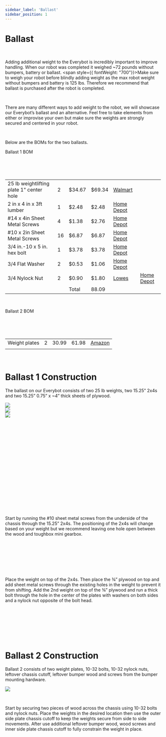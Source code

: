 ```yaml
---
sidebar_label: 'Ballast'
sidebar_position: 1
---
```


# Ballast

<p><br /> </p>

Adding additional weight to the Everybot is incredibly important to improve handling. When our robot was completed it weighed ~72 pounds without bumpers, battery or ballast. <span style={{ fontWeight: "700"}}>Make sure to weigh your robot before blindly adding weight </span>as the max robot weight without bumpers and battery is 125 lbs. Therefore we recommend that ballast is purchased after the robot is completed.

<p><br /> </p>

There are many different ways to add weight to the robot, we will showcase our Everybot&rsquo;s ballast and an alternative. Feel free to take elements from either or improvise your own but make sure the weights are strongly secured and centered in your robot.

<p><br /> </p>

Below are the BOMs for the two ballasts. 

<div style={{ textAlign: 'center'}}><span style={{ fontWeight: "700"}}>Ballast 1 BOM</span></div>

<p><br /> <br /> <br /> </p>

<table><tr><td><span style={{ fontSize: "10pt"}}>25 lb weightlifting plate 1&quot; center hole</span></td><td><span style={{ fontSize: "10pt"}}>2</span></td><td><span style={{ fontSize: "10pt"}}>$34.67</span></td><td><span style={{ fontSize: "10pt"}}>$69.34</span></td><td><span style={{ textAlign: 'center'}}><span style={{ fontSize: "10pt", textDecoration: "underline"}}><a class="c19" href="https://www.google.com/url?q=https://www.walmart.com/ip/CAP-Barbell-Standard-Weight-Lifting-Plate-2-5-lbs-Single/11099737&amp;sa=D&amp;source=editors&amp;ust=1698716573452801&amp;usg=AOvVaw2ML0iHGbiR3QdgNiWTjPzt">Walmart</a></span></span></td><td><span style={{ fontSize: "10pt"}}></span></td></tr><tr><td><span style={{ fontSize: "10pt"}}>2 in x 4 in x 3ft lumber</span></td><td><span style={{ fontSize: "10pt"}}>1</span></td><td><span style={{ fontSize: "10pt"}}>$2.48</span></td><td><span style={{ fontSize: "10pt"}}>$2.48</span></td><td><span style={{ textAlign: 'center'}}><span style={{ fontSize: "10pt", textDecoration: "underline"}}><a class="c19" href="https://www.google.com/url?q=https://www.homedepot.com/p/2-in-x-4-in-x-3-ft-Premium-Southern-Yellow-Pine-Fir-Dimensional-Lumber-271736/300524956&amp;sa=D&amp;source=editors&amp;ust=1698716573454384&amp;usg=AOvVaw1jbOdAY5aqVdIFWfn9qMZH">Home Depot</a></span></span></td><td><span style={{ fontSize: "10pt"}}></span></td></tr><tr><td><span style={{ fontSize: "10pt"}}>#14 x 4in Sheet Metal Screws</span></td><td><span style={{ fontSize: "10pt"}}>4</span></td><td><span style={{ fontSize: "10pt"}}>$1.38</span></td><td><span style={{ fontSize: "10pt"}}>$2.76</span></td><td><span style={{ textAlign: 'center'}}><span style={{ fontSize: "10pt", textDecoration: "underline"}}><a class="c19" href="https://www.google.com/url?q=https://www.homedepot.com/p/Everbilt-14-x-4-in-Phillips-Pan-Head-Zinc-Plated-Sheet-Metal-Screw-2-Pack-806751/204783786&amp;sa=D&amp;source=editors&amp;ust=1698716573455730&amp;usg=AOvVaw1VRcwMLoEjVp8mKBMGjhzH">Home Depot</a></span></span></td><td><span style={{ fontSize: "10pt"}}></span></td></tr><tr><td><span style={{ fontSize: "10pt"}}>#10 x 2in Sheet Metal Screws</span></td><td><span style={{ fontSize: "10pt"}}>16</span></td><td><span style={{ fontSize: "10pt"}}>$6.87</span></td><td><span style={{ fontSize: "10pt"}}>$6.87</span></td><td><span style={{ textAlign: 'center'}}><span style={{ fontSize: "10pt", textDecoration: "underline"}}><a class="c19" href="https://www.google.com/url?q=https://www.homedepot.com/p/Everbilt-10-x-2-in-Stainless-Steel-Phillips-Pan-Head-Sheet-Metal-Screw-20-Pack-802932/204275054&amp;sa=D&amp;source=editors&amp;ust=1698716573457117&amp;usg=AOvVaw2Ktq_X2kmJNrT0E3oTo7e1">Home Depot</a></span></span></td><td><span style={{ fontSize: "10pt"}}></span></td></tr><tr><td><span style={{ fontSize: "10pt"}}>3/4 in.-10 x 5 in. hex bolt</span></td><td><span style={{ fontSize: "10pt"}}>1</span></td><td><span style={{ fontSize: "10pt"}}>$3.78</span></td><td><span style={{ fontSize: "10pt"}}>$3.78</span></td><td><span style={{ textAlign: 'center'}}><span style={{ fontSize: "10pt", textDecoration: "underline"}}><a class="c19" href="https://www.google.com/url?q=https://www.homedepot.com/p/Everbilt-3-4-in-10-x-5-in-Zinc-Plated-Hex-Bolt-801256/204633337&amp;sa=D&amp;source=editors&amp;ust=1698716573458376&amp;usg=AOvVaw0xmcOhtKKiI3tJvF0pHpf8">Home Depot</a></span></span></td><td><span style={{ fontSize: "10pt"}}></span></td></tr><tr><td><span style={{ fontSize: "10pt"}}>3/4 Flat Washer</span></td><td><span style={{ fontSize: "10pt"}}>2</span></td><td><span style={{ fontSize: "10pt"}}>$0.53</span></td><td><span style={{ fontSize: "10pt"}}>$1.06</span></td><td><span style={{ textAlign: 'center'}}><span style={{ fontSize: "10pt", textDecoration: "underline"}}><a class="c19" href="https://www.google.com/url?q=https://www.homedepot.com/p/3-4-in-Zinc-Flat-Washer-804616/204633090&amp;sa=D&amp;source=editors&amp;ust=1698716573459622&amp;usg=AOvVaw1P5oAnUsmDmf3rF0b-EnWx">Home Depot</a></span></span></td><td><span style={{ fontSize: "10pt"}}></span></td></tr><tr><td><span style={{ fontSize: "10pt"}}>3/4 Nylock Nut</span></td><td><span style={{ fontSize: "10pt"}}>2</span></td><td><span style={{ fontSize: "10pt"}}>$0.90</span></td><td><span style={{ fontSize: "10pt"}}>$1.80</span></td><td><span style={{ textAlign: 'center'}}><span style={{ fontSize: "10pt", textDecoration: "underline"}}><a class="c19" href="https://www.google.com/url?q=https://www.lowes.com/pd/Hillman-3-4-in-Zinc-Plated-Standard-Sae-Nylon-Insert-Lock-Nut/3012613&amp;sa=D&amp;source=editors&amp;ust=1698716573460786&amp;usg=AOvVaw2XoOil4v8veGd8C2jB43cn">Lowes</a></span></span></td><td><span style={{ textAlign: 'center'}}><span style={{ fontSize: "10pt", textDecoration: "underline"}}><a class="c19" href="https://www.google.com/url?q=https://www.homedepot.com/p/Hillman-3-4-10-Stainless-Steel-Nylon-Insert-Lock-Nut-4-Pack-43749/204794616&amp;sa=D&amp;source=editors&amp;ust=1698716573461150&amp;usg=AOvVaw1iHEzqVTfYPFzA_3FGuBx_">Home Depot</a></span></span></td></tr><tr><td></td><td></td><td>Total</td><td>88.09</td><td></td><td></td></tr></table>

<p><br /> </p>

<div style={{ textAlign: 'center'}}><span style={{ fontWeight: "700"}}>Ballast 2 BOM</span></div>

<p><br /> <br /> <br /> </p>

<table><tr><td>Weight plates</td><td>2</td><td>30.99</td><td>61.98</td><td><span style={{ fontWeight: "700", textDecoration: "underline"}}><a class="c19" href="https://www.google.com/url?q=https://www.amazon.com/Yes4All-10-Ruck-Weight-Walking/dp/B07XT6KVH9/ref%3Dsr_1_6?crid%3DFYJ2CGLA46YL%26keywords%3Dyes4all%252Bweight%26qid%3D1675216475%26s%3Dsporting-goods%26sprefix%3Dyes4all%252Bweight%252Csporting%252C117%26sr%3D1-6%26th%3D1&amp;sa=D&amp;source=editors&amp;ust=1698716573464190&amp;usg=AOvVaw2znG4UKwGHT0E-6E5E4spH">Amazon</a></span></td></tr><tr><td><span style={{ fontWeight: "700"}}></span></td><td><span style={{ fontWeight: "700"}}></span></td><td><span style={{ fontWeight: "700"}}></span></td><td><span style={{ fontWeight: "700"}}></span></td><td><span style={{ fontWeight: "700"}}></span></td></tr></table>

<div style={{pageBreakAfter: 'always'}}></div>

<p><br /> </p>

<h1>Ballast 1 Construction</h1>

The ballast on our Everybot consists of two 25 lb weights, two 15.25&rdquo; 2x4s and two 15.25&rdquo; 0.75&rdquo; x ~4&rdquo; thick sheets of plywood. 





<div style={{overflow: 'hidden', float: 'left', display: 'inline-block', margin: '0.00px 0.00px'}}><span style={{float: 'left', overflow: 'hidden', display: 'inline-block', margin: '0.00px 0.00px', border: '0.00px solid #000000', transform: 'rotate(0.00rad) translateZ(0px)',  width: '360.46px', height: '295.90px'}}><img src={require("/static/media/bumper/image_1.png").default} style={{ width: '379.46px', height: '295.90px', marginLeft: '0.00px', marginTop: '0.00px', transform: 'rotate(0.00rad) translateZ(0px)', maxWidth: "none"}}></img></span></div>



<div style={{overflow: 'hidden', float: 'right', display: 'inline-block', margin: '0.00px 0.00px'}}><span style={{float: 'left', overflow: 'hidden', display: 'inline-block', margin: '0.00px 0.00px', border: '0.00px solid #000000', transform: 'rotate(0.00rad) translateZ(0px)',  width: '355.50px', height: '310.10px'}}><img src={require("/static/media/bumper/image_2.png").default} style={{ width: '384.50px', height: '310.10px', marginLeft: '0.00px', marginTop: '0.00px', transform: 'rotate(0.00rad) translateZ(0px)', maxWidth: "none"}}></img></span></div>

<div style={{overflow: 'hidden', float: 'left', display: 'inline-block', margin: '0.00px 0.00px'}}><span style={{float: 'left', overflow: 'hidden', display: 'inline-block', margin: '0.00px 0.00px', border: '0.00px solid #000000', transform: 'rotate(0.00rad) translateZ(0px)',  width: '333.50px', height: '215.95px'}}><img src={require("/static/media/bumper/image_0.png").default} style={{ width: '333.50px', height: '215.95px', marginLeft: '0.00px', marginTop: '0.00px', transform: 'rotate(0.00rad) translateZ(0px)', maxWidth: "none"}}></img></span></div>

<p><br /> <br /> <br /> <br /> <br /> <br /> <br /> <br /> <br /> <br /> <br /> <br /> <br /> <br /> <br /><br /> <br />  </p>

Start by running the #10 sheet metal screws from the underside of the chassis through the 15.25&rdquo; 2x4s. The positioning of the 2x4s will change based on your weight but we recommend leaving one hole open between the wood and toughbox mini gearbox.

<p><br /> <br /> <br /> <br /> <br /> <br /> </p>

Place the weight on top of the 2x4s. Then place the &frac34;&rdquo; plywood on top and add sheet metal screws through the existing holes in the weight to prevent it from shifting. Add the 2nd weight on top of the &frac34;&rdquo; plywood and run a thick bolt through the hole in the center of the plates with washers on both sides and a nylock nut opposite of the bolt head.

<p><br /> <br /> <br /> <br /> </p>

<div style={{pageBreakAfter: 'always'}}></div>

<p><br /> </p>

<h1>Ballast 2 Construction</h1>

Ballast 2 consists of two weight plates, 10-32 bolts, 10-32 nylock nuts, leftover chassis cutoff, leftover bumper wood and screws from the bumper mounting hardware.

<div style={{overflow: 'hidden', display: 'inline-block', margin: '0.00px 0.00px'}}><span style={{overflow: 'hidden', display: 'inline-block', margin: '0.00px 0.00px', border: '0.00px solid #000000', transform: 'rotate(0.00rad) translateZ(0px)',  width: '720.00px', height: '412.60px'}}><img src={require("/static/media/bumper/image_3.png").default} style={{ width: '720.00px', height: '427.00px', marginLeft: '0.00px', marginTop: '0.00px', transform: 'rotate(0.00rad) translateZ(0px)', maxWidth: "none"}}></img></span></div>

<p><br /> </p>

Start by securing two pieces of wood across the chassis using 10-32 bolts and nylock nuts. Place the weights in the desired location then use the outer side plate chassis cutoff to keep the weights secure from side to side movements. After use additional leftover bumper wood, wood screws and inner side plate chassis cutoff to fully constrain the weight in place. 

<p><br /> </p>

<div style={{pageBreakAfter: 'always'}}></div>

<p><br /> </p>